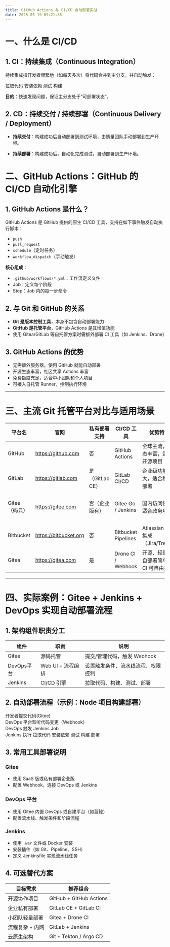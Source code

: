 ```yaml
---
title: GitHub Actions 与 CI/CD 自动部署实战
date: 2025-05-19 09:21:35
---
```


# 一、什么是 CI/CD

## 1. CI：持续集成（Continuous Integration）

持续集成指开发者频繁地（如每天多次）将代码合并到主分支，并自动触发：

拉取代码 安装依赖 测试 构建

**目的**：快速发现问题，保证主分支处于“可部署状态”。

## 2. CD：持续交付 / 持续部署（Continuous Delivery / Deployment）

- **持续交付**：构建成功后自动部署到测试环境，由质量团队手动部署到生产环境。

- **持续部署**：构建成功后，自动化完成测试，自动部署到生产环境。


# 二、GitHub Actions：GitHub 的 CI/CD 自动化引擎

## 1. GitHub Actions 是什么？

GitHub Actions 是 GitHub 提供的原生 CI/CD 工具，支持在如下事件触发自动执行脚本：

- `push`  
- `pull_request`  
- `schedule`（定时任务）  
- `workflow_dispatch`（手动触发）

**核心组成**：

- `.github/workflows/*.yml`：工作流定义文件  
- Job：定义每个阶段  
- Step：Job 内的每一步命令  

## 2. 与 Git 和 GitHub 的关系

- **Git 是版本控制工具**，本身不包含自动部署能力  
- **GitHub 是托管平台**，GitHub Actions 是其增值功能  
- 使用 Gitea/GitLab 等自托管方案时需额外部署 CI 工具（如 Jenkins、Drone）  

## 3. GitHub Actions 的优势

- 无需额外服务器，使用 GitHub 就能自动部署  
- 开源生态丰富，社区共享 Actions 丰富  
- 免费额度充足，适合中小团队和个人项目  
- 可接入自托管 Runner，控制执行环境  

---

# 三、主流 Git 托管平台对比与适用场景

| 平台名        | 官网                  | 私有部署支持    | CI/CD 工具          | 优势特点                              | 推荐场景              |
| ------------- | --------------------- | --------------- | ------------------- | ------------------------------------- | --------------------- |
| GitHub        | https://github.com    | 否              | GitHub Actions      | 全球主流，生态丰富，适合开源项目      | 开源 / 全球协作项目   |
| GitLab        | https://gitlab.com    | 是（GitLab CE） | GitLab CI/CD        | 企业级功能强大，适合私有部署          | 企业 / 自建 DevOps    |
| Gitee（码云） | https://gitee.com     | 否（企业版有）  | Gitee Go / Jenkins  | 国内访问快，适合政务项目              | 国内团队 / 政府采购类 |
| Bitbucket     | https://bitbucket.org | 否              | Bitbucket Pipelines | Atlassian 生态集成（Jira/Trello）     | 企业项目              |
| Gitea         | https://gitea.com     | 是              | Drone CI / Webhook  | 开源、轻量，自部署简单，CI 可自由搭配 | 小团队 / 内网项目     |

---

# 四、实际案例：Gitee + Jenkins + DevOps 实现自动部署流程

## 1. 架构组件职责分工

| 组件       | 职责              | 说明                               |
| ---------- | ----------------- | ---------------------------------- |
| Gitee      | 源码托管          | 提交/管理代码，触发 Webhook        |
| DevOps平台 | Web UI + 流程编排 | 设置触发条件、流水线流程、权限控制 |
| Jenkins    | CI/CD 引擎        | 拉取代码、构建、测试、部署         |

## 2. 自动部署流程（示例：Node 项目构建部署）

开发者提交代码(Gitee)  
DevOps 平台监听代码变更（Webhook）  
DevOps 触发 Jenkins Job  
Jenkins 执行 拉取代码 安装依赖 测试 构建 部署

## 3. 常用工具部署说明

### Gitee

- 使用 SaaS 版或私有部署企业版  
- 配置 Webhook，连接 DevOps 或 Jenkins  

### DevOps 平台

- 使用 Gitee 内置 DevOps 或自建平台（如蓝鲸）  
- 配置流水线、触发条件和阶段流程  

### Jenkins

- 使用 `.war` 文件或 Docker 安装  
- 安装插件（如 Git、Pipeline、SSH）  
- 定义 Jenkinsfile 实现流水线任务  

## 4. 可选替代方案

| 目标需求        | 推荐组合                |
| --------------- | ----------------------- |
| 开源协作项目    | GitHub + GitHub Actions |
| 企业私有部署    | GitLab CE + GitLab CI   |
| 小团队轻量部署  | Gitea + Drone CI        |
| 流程复杂 + 内网 | GitLab + Jenkins        |
| 云原生架构      | Git + Tekton / Argo CD  |
